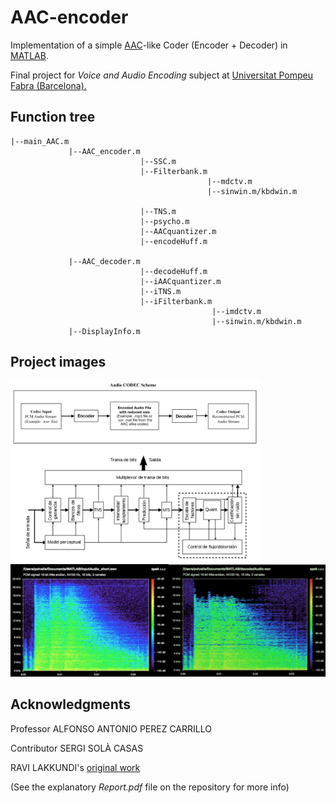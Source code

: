# AAC-encoder

Implementation of a simple [AAC](https://en.wikipedia.org/wiki/Advanced_Audio_Coding)-like Coder (Encoder + Decoder) in [MATLAB](https://en.wikipedia.org/wiki/MATLAB). 

Final project for *Voice and Audio Encoding* subject at [Universitat Pompeu Fabra (Barcelona).](https://www.upf.edu)

## Function tree

```
|--main_AAC.m
             |--AAC_encoder.m
                             |--SSC.m
                             |--Filterbank.m
                                            |--mdctv.m
                                            |--sinwin.m/kbdwin.m

                             |--TNS.m 
                             |--psycho.m
                             |--AACquantizer.m
                             |--encodeHuff.m

             |--AAC_decoder.m
                             |--decodeHuff.m
                             |--iAACquantizer.m
                             |--iTNS.m
                             |--iFilterbank.m
                                             |--imdctv.m
                                             |--sinwin.m/kbdwin.m
             |--DisplayInfo.m
```
## Project images

<a href="https://github.com/pvalls/AAC-encoder/raw/master/project_media/Audio%20Codec%20Scheme.png"><img src="https://github.com/pvalls/AAC-encoder/raw/master/project_media/Audio%20Codec%20Scheme.png" title="Audio CODEC Scheme" alt="Audio CODEC Scheme" width="400"></a>
</a>
<a href="https://github.com/pvalls/AAC-encoder/raw/master/project_media/AAC%20Scheme.png"><img src="https://github.com/pvalls/AAC-encoder/raw/master/project_media/AAC%20Scheme.png" title="AAC Scheme" alt="AAC Scheme" width="400"></a>
</a>
<a href="https://raw.githubusercontent.com/pvalls/AAC-encoder/master/project_media/Original-vs-Compressed.png"><img src="https://raw.githubusercontent.com/pvalls/AAC-encoder/master/project_media/Original-vs-Compressed.png" title="Original-vs-Compressed" alt="Original-vs-Compressed" width="600"></a>
</a>


## Acknowledgments

Professor   ALFONSO ANTONIO PEREZ CARRILLO

Contributor SERGI SOLÀ CASAS

RAVI LAKKUNDI's [original work](https://es.mathworks.com/matlabcentral/fileexchange/26137-aac-encoder)

(See the explanatory *Report.pdf* file on the repository for more info)


